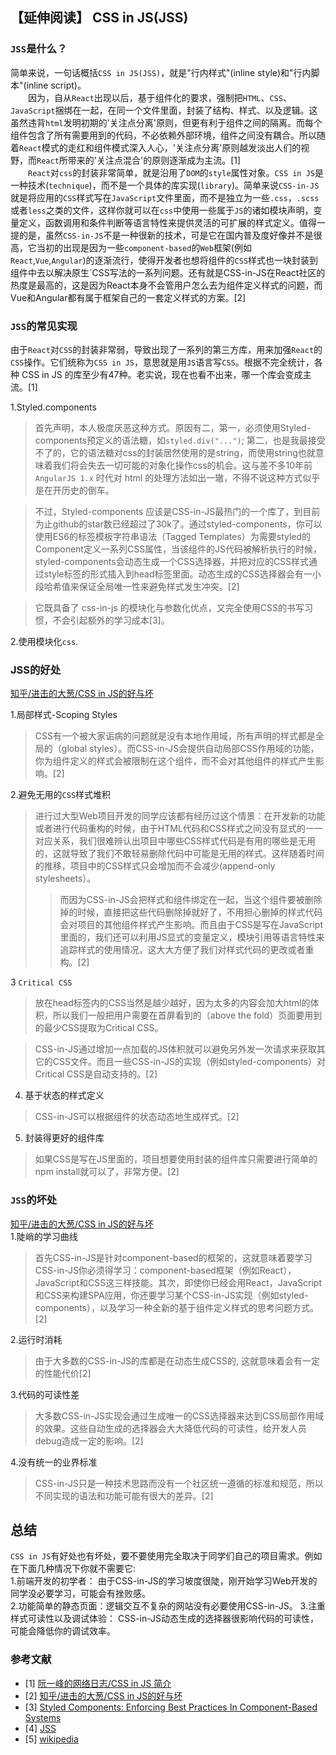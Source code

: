 ## 【延伸阅读】 CSS in JS(JSS)  
### `JSS`是什么？  
简单来说，一句话概括`CSS in JS(JSS)`，就是"行内样式"(inline style)和"行内脚本"(inline script)。  
&emsp;&emsp;因为，自从`React`出现以后，基于组件化的要求，强制把`HTML`、`CSS`、`JavaScript`捆绑在一起，在同一个文件里面，封装了结构、样式、以及逻辑。这虽然违背`html`发明初期的'关注点分离'原则，但更有利于组件之间的隔离。而每个组件包含了所有需要用到的代码，不必依赖外部环境，组件之间没有耦合。所以随着`React`模式的走红和组件模式深入人心，'关注点分离'原则越发淡出人们的视野，而`React`所带来的'关注点混合'的原则逐渐成为主流。[1]  
&emsp;&emsp;`React`对`css`的封装非常简单，就是沿用了`DOM`的`style`属性对象。`CSS in JS`是一种技术(`technique`)，而不是一个具体的库实现(`library`)。简单来说`CSS-in-JS`就是将应用的`CSS`样式写在`JavaScript`文件里面，而不是独立为一些`.css`，`.scss`或者`less`之类的文件，这样你就可以在`css`中使用一些属于`JS`的诸如模块声明，变量定义，函数调用和条件判断等语言特性来提供灵活的可扩展的样式定义。值得一提的是，虽然`CSS-in-JS`不是一种很新的技术，可是它在国内普及度好像并不是很高，它当初的出现是因为一些`component-based`的`Web`框架(例如`React`,`Vue`,`Angular`)的逐渐流行，使得开发者也想将组件的`CSS`样式也一块封装到组件中去以解决原生`CSS写法的一系列问题。还有就是CSS-in-JS在React社区的热度是最高的，这是因为React本身不会管用户怎么去为组件定义样式的问题，而Vue和Angular都有属于框架自己的一套定义样式的方案。[2]  
### `JSS`的常见实现  
由于`React`对`CSS`的封装非常弱，导致出现了一系列的第三方库，用来加强`React`的`CSS`操作。它们统称为`CSS in JS`，意思就是用`JS`语言写`CSS`。根据不完全统计，各种 CSS in JS 的库至少有47种。老实说，现在也看不出来，哪一个库会变成主流。[1]  

1.Styled.components  
>首先声明，本人极度厌恶这种方式。原因有二，第一，必须使用Styled-components预定义的语法糖，如`styled.div("...")`; 第二，也是我最接受不了的，它的语法糖对css的封装居然使用的是string，而使用string也就意味着我们将会失去一切可能的对象化操作css的机会。这与差不多10年前 `AngularJS 1.x` 时代对 html 的处理方法如出一辙，不得不说这种方式似乎是在开历史的倒车。

>不过，Styled-components 应该是CSS-in-JS最热门的一个库了，到目前为止github的star数已经超过了30k了。通过styled-components，你可以使用ES6的标签模板字符串语法（Tagged Templates）为需要styled的Component定义一系列CSS属性，当该组件的JS代码被解析执行的时候，styled-components会动态生成一个CSS选择器，并把对应的CSS样式通过style标签的形式插入到head标签里面。动态生成的CSS选择器会有一小段哈希值来保证全局唯一性来避免样式发生冲突。[2]

>它既具备了 css-in-js 的模块化与参数化优点，又完全使用CSS的书写习惯，不会引起额外的学习成本[3]。 

2.使用模块化`css`.  

### JSS的好处  
[知乎/进击的大葱/CSS in JS的好与坏](https://zhuanlan.zhihu.com/p/103522819)  

1.局部样式-Scoping Styles  
>CSS有一个被大家诟病的问题就是没有本地作用域，所有声明的样式都是全局的（global styles）。而CSS-in-JS会提供自动局部CSS作用域的功能，你为组件定义的样式会被限制在这个组件，而不会对其他组件的样式产生影响。[2]  

2.避免无用的`CSS`样式堆积  

> 进行过大型Web项目开发的同学应该都有经历过这个情景：在开发新的功能或者进行代码重构的时候，由于HTML代码和CSS样式之间没有显式的一一对应关系，我们很难辨认出项目中哪些CSS样式代码是有用的哪些是无用的，这就导致了我们不敢轻易删除代码中可能是无用的样式。这样随着时间的推移，项目中的CSS样式只会增加而不会减少(append-only stylesheets）。  
> >而因为CSS-in-JS会把样式和组件绑定在一起，当这个组件要被删除掉的时候，直接把这些代码删除掉就好了，不用担心删掉的样式代码会对项目的其他组件样式产生影响。而且由于CSS是写在JavaScript里面的，我们还可以利用JS显式的变量定义，模块引用等语言特性来追踪样式的使用情况，这大大方便了我们对样式代码的更改或者重构。[2]  

3 `Critical CSS`  
>放在head标签内的CSS当然是越少越好，因为太多的内容会加大html的体积，所以我们一般把用户需要在首屏看到的（above the fold）页面要用到的最少CSS提取为Critical CSS。

>CSS-in-JS通过增加一点加载的JS体积就可以避免另外发一次请求来获取其它的CSS文件。而且一些CSS-in-JS的实现（例如styled-components）对Critical CSS是自动支持的。[2]  

4. 基于状态的样式定义  
>CSS-in-JS可以根据组件的状态动态地生成样式。[2]  

5. 封装得更好的组件库  
>如果CSS是写在JS里面的，项目想要使用封装的组件库只需要进行简单的npm install就可以了，非常方便。[2]    

### `JSS`的坏处  
[ 知乎/进击的大葱/CSS in JS的好与坏](https://zhuanlan.zhihu.com/p/103522819)  
1.陡峭的学习曲线  
> 首先CSS-in-JS是针对component-based的框架的，这就意味着要学习CSS-in-JS你必须得学习：component-based框架（例如React），JavaScript和CSS这三样技能。其次，即使你已经会用React，JavaScript和CSS来构建SPA应用，你还要学习某个CSS-in-JS实现（例如styled-components），以及学习一种全新的基于组件定义样式的思考问题方式。[2]  

2.运行时消耗  
>由于大多数的CSS-in-JS的库都是在动态生成CSS的, 这就意味着会有一定的性能代价[2]  

3.代码的可读性差  
>大多数CSS-in-JS实现会通过生成唯一的CSS选择器来达到CSS局部作用域的效果。这些自动生成的选择器会大大降低代码的可读性，给开发人员debug造成一定的影响。[2]  

4.没有统一的业界标准  
> CSS-in-JS只是一种技术思路而没有一个社区统一遵循的标准和规范，所以不同实现的语法和功能可能有很大的差异。[2]  

## 总结  
`CSS in JS`有好处也有坏处，要不要使用完全取决于同学们自己的项目需求。例如在下面几种情况下你就不需要它:  
1.前端开发的初学者： 由于CSS-in-JS的学习坡度很陡，刚开始学习Web开发的同学没必要学习，可能会有挫败感。  
2.功能简单的静态页面：逻辑交互不复杂的网站没有必要使用CSS-in-JS。
3.注重样式可读性以及调试体验： CSS-in-JS动态生成的选择器很影响代码的可读性，可能会降低你的调试效率。  



### 参考文献
+ [1] [阮一峰的网络日志/CSS in JS 简介](http://www.ruanyifeng.com/blog/2017/04/css_in_js.html)  
+ [2] [知乎/进击的大葱/CSS in JS的好与坏](https://zhuanlan.zhihu.com/p/103522819)  
+ [3] [Styled Components: Enforcing Best Practices In Component-Based Systems](https://www.smashingmagazine.com/2017/01/styled-components-enforcing-best-practices-component-based-systems/)  
+ [4] [JSS](https://cssinjs.org/?v=v10.5.0)  
+ [5] [wikipedia](https://en.wikipedia.org/wiki/CSS-in-JS)  




